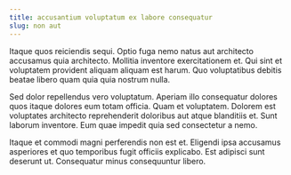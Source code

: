 ```yaml
---
title: accusantium voluptatum ex labore consequatur
slug: non aut
---
```


Itaque quos reiciendis sequi. Optio fuga nemo natus aut architecto accusamus quia architecto. Mollitia inventore exercitationem et. Qui sint et voluptatem provident aliquam aliquam est harum. Quo voluptatibus debitis beatae libero quam quia quia nostrum nulla.

Sed dolor repellendus vero voluptatum. Aperiam illo consequatur dolores quos itaque dolores eum totam officia. Quam et voluptatem. Dolorem est voluptates architecto reprehenderit doloribus aut atque blanditiis et. Sunt laborum inventore. Eum quae impedit quia sed consectetur a nemo.

Itaque et commodi magni perferendis non est et. Eligendi ipsa accusamus asperiores et quo temporibus fugit officiis explicabo. Est adipisci sunt deserunt ut. Consequatur minus consequuntur libero.
